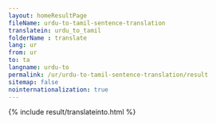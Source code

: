 ```yaml
---
layout: homeResultPage
fileName: urdu-to-tamil-sentence-translation
translatein: urdu_to_tamil
folderName : translate
lang: ur
from: ur
to: ta
langname: urdu-to
permalink: /ur/urdu-to-tamil-sentence-translation/result
sitemap: false
nointernationalization: true
---
```

{% include result/translateinto.html %}

<script src="/js/result/translation.js" data-foldername="{{page.folderName}}" data-lang="{{page.lang}}"></script>
